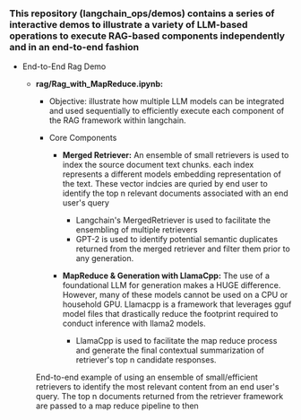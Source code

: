 ### This repository (langchain_ops/demos) contains a series of interactive demos to illustrate a variety of LLM-based operations to execute RAG-based components independently and in an end-to-end fashion 

- End-to-End Rag Demo 

    - **rag/Rag_with_MapReduce.ipynb:**
        - Objective: illustrate how multiple LLM models can be integrated and used sequentially to efficiently execute each component of the RAG framework within langchain. 

        - Core Components 
            - **Merged Retriever:** An ensemble of small retrievers is used to index the source document text chunks. each index represents a different models embedding representation of the text. These vector indcies are quried by end user to identify the top n relevant documents associated with an end user's query 
                - Langchain's MergedRetriever is used to facilitate the ensembling of multiple retrievers 
                - GPT-2 is used to identify potential semantic duplicates returned from the merged retriever and filter them prior to any generation. 

            - **MapReduce & Generation with LlamaCpp:** The use of a foundational LLM for generation makes a HUGE difference. However, many of these models cannot be used on a CPU or household GPU. Llamacpp is a framework that leverages gguf model files that drastically reduce the footprint required to conduct inference with llama2 models. 
                - LlamaCpp is used to facilitate the map reduce process and generate the final contextual summarization of retriever's top n candidate responses. 

         End-to-end example of using an ensemble of small/efficient retrievers to identify the most relevant content from an end user's query. The top n documents returned from the retriever framework are passed to a map reduce pipeline to then
